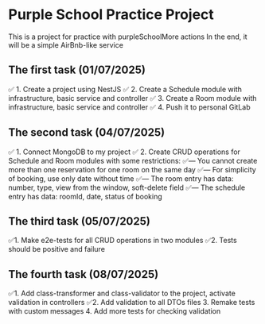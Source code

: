 # Purple School Practice Project
This is a project for practice with purpleSchoolMore actions
In the end, it will be a simple AirBnb-like service


## The first task (01/07/2025)

✅ 1. Create a project using NestJS
✅ 2. Create a Schedule module with infrastructure, basic service and controller
✅ 3. Create a Room module with infrastructure, basic service and controller
✅ 4. Push it to personal GitLab

## The second task (04/07/2025)

✅ 1. Connect MongoDB to my project
✅ 2. Create CRUD operations for Schedule and Room modules with some restrictions:
✅— You cannot create more than one reservation for one room on the same day
✅— For simplicity of booking, use only date without time
✅— The room entry has data: number, type, view from the window, soft-delete field
✅— The schedule entry has data: roomId, date, status of booking

## The third task (05/07/2025)

✅1. Make e2e-tests for all CRUD operations in two modules
✅2. Tests should be positive and failure

## The fourth task (08/07/2025)

✅1. Add class-transformer and class-validator to the project, activate validation in controllers
✅2. Add validation to all DTOs files
3. Remake tests with custom messages
4. Add more tests for checking validation

